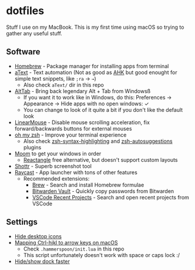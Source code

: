 # dotfiles

Stuff I use on my MacBook. This is my first time using macOS so trying to gather any useful stuff.

## Software

- [Homebrew](https://brew.sh/) - Package manager for installing apps from terminal
- [aText](https://www.trankynam.com/atext/) - Text automation (Not as good as [AHK](https://www.autohotkey.com/) but good enought for simple text snippets, like `;ra` → `→`)
    - Also check `aText/` dir in this repo
- [AltTab](https://www.autohotkey.com/) - Bring back legendary Alt + Tab from Windowsß
	- If you want it to work like in Windows, do this: Preferences → Appearance → Hide apps with no open windows: ✓
	- You can change to look of it quite a bit if you don't like the default look
- [LinearMouse](https://linearmouse.org/) - Disable mouse scrolling acceleration, fix forward/backwards buttons for external mouses
- [oh my zsh](https://ohmyz.sh/) - Improve your terminal experience
	- Also check [zsh-syntax-highlighting](https://github.com/zsh-users/zsh-syntax-highlighting) and [zsh-autosuggestions](https://github.com/zsh-users/zsh-autosuggestions) plugins
- [Moom](https://manytricks.com/moom/) to get your windows in order
	- [Reactangle](https://rectangleapp.com/) free alternative, but doesn't support custom layouts
- [Shottr](https://shottr.cc/) - Superb screenshot tool
- [Raycast](https://www.raycast.com/) - App launcher with tons of other features
	- Recommended extensions:
		- [Brew](https://www.raycast.com/nhojb/brew) - Search and install Homebrew formulae
		- [Bitwarden Vault](https://www.raycast.com/pomdtr/bitwarden) - Quickly copy passwords from Bitwarden
		- [VSCode Recent Projects](https://www.raycast.com/thomas/visual-studio-code) - Search and open recent projects from VSCode

## Settings

- [Hide desktop icons](https://www.howtogeek.com/730231/how-to-hide-all-desktop-icons-on-mac/)
- [Mapping Ctrl-hjkl to arrow keys on macOS](https://rarelyneeded.com/2019/11/20/mapping-ctrl-hjkl-to-arrow-keys-on-macos/)
	- Check `.hammerspoon/init.lua` in this repo
	- This script unfortunately doesn't work with space or caps lock :/
- [Hide/show dock faster](https://apple.stackexchange.com/a/34097/450173)